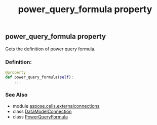 ﻿---
title: power_query_formula property
second_title: Aspose.Cells for Python via .NET API References
description: 
type: docs
weight: 160
url: /aspose.cells.externalconnections/datamodelconnection/power_query_formula/
is_root: false
---

## power_query_formula property


Gets the definition of power query formula.
### Definition:
```python
@property
def power_query_formula(self):
    ...
```

### See Also
* module [aspose.cells.externalconnections](../../)
* class [DataModelConnection](/cells/python-net/aspose.cells.externalconnections/datamodelconnection)
* class [PowerQueryFormula](/cells/python-net/aspose.cells.querytables/powerqueryformula)
